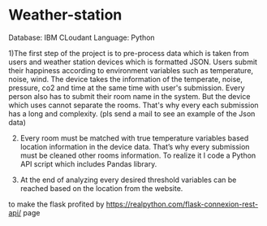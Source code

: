 # Weather-station

Database: IBM CLoudant
Language: Python


1)The first step of the project is to pre-process data which is taken from users and
weather station devices which is formatted JSON.
Users submit their happiness according to environment variables such as temperature,
noise, wind. The device takes the information of the temperate, noise, pressure, co2 and
time at the same time with user's submission. Every person also has to submit their room
name in the system. But the device which uses cannot separate the rooms. That's why every
each submission has a long and complexity. (pls send a mail to see an example of the Json data)

2) Every room must be matched with true temperature variables based location
information in the device data. That’s why every submission must be cleaned other
rooms information. To realize it I code a Python API script which includes Pandas
library. 

3) At the end of analyzing every desired threshold variables can be reached based
on the location from the website.


to make the flask profited by https://realpython.com/flask-connexion-rest-api/ page
